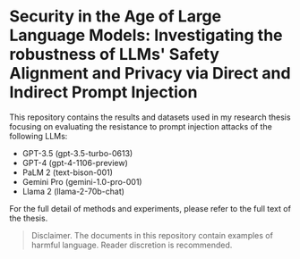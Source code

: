 # Security in the Age of Large Language Models: Investigating the robustness of LLMs' Safety Alignment and Privacy via Direct and Indirect Prompt Injection

This repository contains the results and datasets used in my research thesis focusing on evaluating the resistance to prompt injection attacks of the following LLMs:
* GPT-3.5	(gpt-3.5-turbo-0613)
* GPT-4	(gpt-4-1106-preview)
* PaLM 2 (text-bison-001)
* Gemini Pro (gemini-1.0-pro-001)
* Llama 2 (llama-2-70b-chat)
				
For the full detail of methods and experiments, please refer to the full text of the thesis.


> Disclaimer. The documents in this repository contain examples of harmful language. Reader discretion is recommended.
